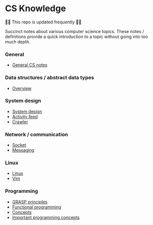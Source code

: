 # CS Knowledge

:construction::construction_worker: This repo is updated frequently :construction::construction_worker:

Succinct notes about various computer science topics. These notes / definitions provide a quick introduction to a topic without going into too much depth.

### General

- [General CS notes](/notes/general.md)

### Data structures / abstract data types

- [Overview](/notes/data-structures/general.md)

### System design

- [System design](/notes/system-design/system-design.md)
- [Activity feed](/notes/system-design/activity-feed.md)
- [Crawler](/notes/system-design/crawler.md)

### Network / communication

- [Socket](/notes/socket.md)
- [Messaging](/notes/messaging.md)

### Linux

- [Linux](/notes/linux.md)
- [Vim](/notes/vim.md)

### Programming

- [GRASP principles](/notes/programming/grasp.md)
- [Functional programming](/notes/programming/functional-programming.md)
- [Concepts](/notes/programming-languages.md)
- [Important programming concepts](/notes/important-programming-concepts.md)
